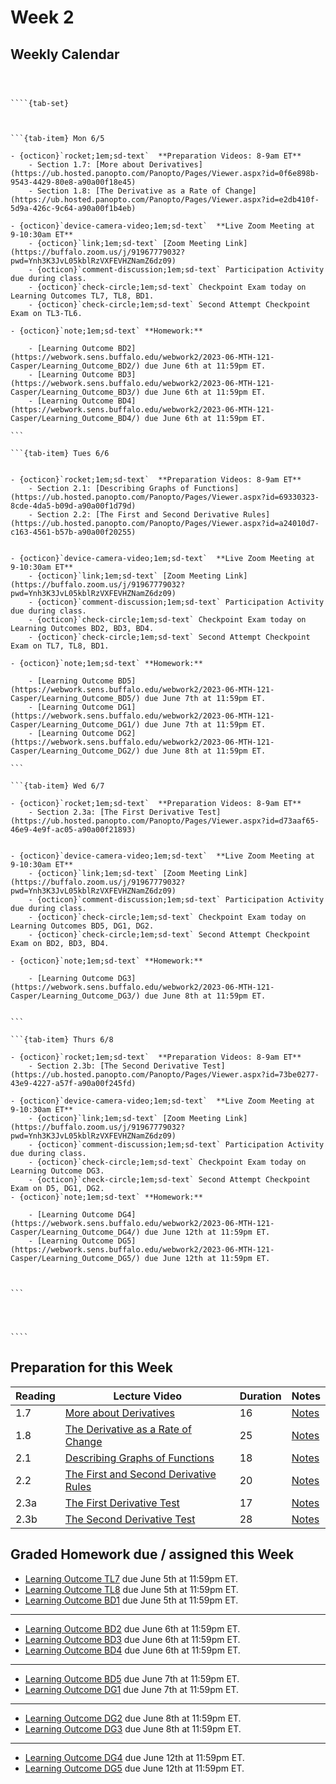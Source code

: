 Week 2
============================


## Weekly Calendar


`````{card}



````{tab-set}



```{tab-item} Mon 6/5

- {octicon}`rocket;1em;sd-text`  **Preparation Videos: 8-9am ET**
    - Section 1.7: [More about Derivatives](https://ub.hosted.panopto.com/Panopto/Pages/Viewer.aspx?id=0f6e898b-9543-4429-80e8-a90a00f18e45)
    - Section 1.8: [The Derivative as a Rate of Change](https://ub.hosted.panopto.com/Panopto/Pages/Viewer.aspx?id=e2db410f-5d9a-426c-9c64-a90a00f1b4eb)

- {octicon}`device-camera-video;1em;sd-text`  **Live Zoom Meeting at 9-10:30am ET**
    - {octicon}`link;1em;sd-text` [Zoom Meeting Link](https://buffalo.zoom.us/j/91967779032?pwd=Ynh3K3JvL05kblRzVXFEVHZNamZ6dz09)
    - {octicon}`comment-discussion;1em;sd-text` Participation Activity due during class. 
    - {octicon}`check-circle;1em;sd-text` Checkpoint Exam today on Learning Outcomes TL7, TL8, BD1.
    - {octicon}`check-circle;1em;sd-text` Second Attempt Checkpoint Exam on TL3-TL6.

- {octicon}`note;1em;sd-text` **Homework:**

    - [Learning Outcome BD2](https://webwork.sens.buffalo.edu/webwork2/2023-06-MTH-121-Casper/Learning_Outcome_BD2/) due June 6th at 11:59pm ET.
    - [Learning Outcome BD3](https://webwork.sens.buffalo.edu/webwork2/2023-06-MTH-121-Casper/Learning_Outcome_BD3/) due June 6th at 11:59pm ET.
    - [Learning Outcome BD4](https://webwork.sens.buffalo.edu/webwork2/2023-06-MTH-121-Casper/Learning_Outcome_BD4/) due June 6th at 11:59pm ET.

```

```{tab-item} Tues 6/6


- {octicon}`rocket;1em;sd-text`  **Preparation Videos: 8-9am ET**
    - Section 2.1: [Describing Graphs of Functions](https://ub.hosted.panopto.com/Panopto/Pages/Viewer.aspx?id=69330323-8cde-4da5-b09d-a90a00f1d79d)
    - Section 2.2: [The First and Second Derivative Rules](https://ub.hosted.panopto.com/Panopto/Pages/Viewer.aspx?id=a24010d7-c163-4561-b57b-a90a00f20255)


- {octicon}`device-camera-video;1em;sd-text`  **Live Zoom Meeting at 9-10:30am ET**
    - {octicon}`link;1em;sd-text` [Zoom Meeting Link](https://buffalo.zoom.us/j/91967779032?pwd=Ynh3K3JvL05kblRzVXFEVHZNamZ6dz09)
    - {octicon}`comment-discussion;1em;sd-text` Participation Activity due during class. 
    - {octicon}`check-circle;1em;sd-text` Checkpoint Exam today on Learning Outcomes BD2, BD3, BD4.
    - {octicon}`check-circle;1em;sd-text` Second Attempt Checkpoint Exam on TL7, TL8, BD1.

- {octicon}`note;1em;sd-text` **Homework:**

    - [Learning Outcome BD5](https://webwork.sens.buffalo.edu/webwork2/2023-06-MTH-121-Casper/Learning_Outcome_BD5/) due June 7th at 11:59pm ET.
    - [Learning Outcome DG1](https://webwork.sens.buffalo.edu/webwork2/2023-06-MTH-121-Casper/Learning_Outcome_DG1/) due June 7th at 11:59pm ET.
    - [Learning Outcome DG2](https://webwork.sens.buffalo.edu/webwork2/2023-06-MTH-121-Casper/Learning_Outcome_DG2/) due June 8th at 11:59pm ET.

```

```{tab-item} Wed 6/7

- {octicon}`rocket;1em;sd-text`  **Preparation Videos: 8-9am ET**
    - Section 2.3a: [The First Derivative Test](https://ub.hosted.panopto.com/Panopto/Pages/Viewer.aspx?id=d73aaf65-46e9-4e9f-ac05-a90a00f21893)


- {octicon}`device-camera-video;1em;sd-text`  **Live Zoom Meeting at 9-10:30am ET**
    - {octicon}`link;1em;sd-text` [Zoom Meeting Link](https://buffalo.zoom.us/j/91967779032?pwd=Ynh3K3JvL05kblRzVXFEVHZNamZ6dz09)
    - {octicon}`comment-discussion;1em;sd-text` Participation Activity due during class. 
    - {octicon}`check-circle;1em;sd-text` Checkpoint Exam today on Learning Outcomes BD5, DG1, DG2.
    - {octicon}`check-circle;1em;sd-text` Second Attempt Checkpoint Exam on BD2, BD3, BD4.

- {octicon}`note;1em;sd-text` **Homework:** 

    - [Learning Outcome DG3](https://webwork.sens.buffalo.edu/webwork2/2023-06-MTH-121-Casper/Learning_Outcome_DG3/) due June 8th at 11:59pm ET.


```

```{tab-item} Thurs 6/8

- {octicon}`rocket;1em;sd-text`  **Preparation Videos: 8-9am ET**
    - Section 2.3b: [The Second Derivative Test](https://ub.hosted.panopto.com/Panopto/Pages/Viewer.aspx?id=73be0277-43e9-4227-a57f-a90a00f245fd)

- {octicon}`device-camera-video;1em;sd-text`  **Live Zoom Meeting at 9-10:30am ET**
    - {octicon}`link;1em;sd-text` [Zoom Meeting Link](https://buffalo.zoom.us/j/91967779032?pwd=Ynh3K3JvL05kblRzVXFEVHZNamZ6dz09)
    - {octicon}`comment-discussion;1em;sd-text` Participation Activity due during class. 
    - {octicon}`check-circle;1em;sd-text` Checkpoint Exam today on Learning Outcome DG3.
    - {octicon}`check-circle;1em;sd-text` Second Attempt Checkpoint Exam on D5, DG1, DG2.
- {octicon}`note;1em;sd-text` **Homework:** 

    - [Learning Outcome DG4](https://webwork.sens.buffalo.edu/webwork2/2023-06-MTH-121-Casper/Learning_Outcome_DG4/) due June 12th at 11:59pm ET.
    - [Learning Outcome DG5](https://webwork.sens.buffalo.edu/webwork2/2023-06-MTH-121-Casper/Learning_Outcome_DG5/) due June 12th at 11:59pm ET.



```




````

`````


## Preparation for this Week



|Reading|Lecture Video|Duration|Notes|
| --- | --- | --- | --- |
|1.7|[More about Derivatives](https://ub.hosted.panopto.com/Panopto/Pages/Viewer.aspx?id=0f6e898b-9543-4429-80e8-a90a00f18e45)|16|[Notes](https://buffalo.box.com/s/pdriljd84abjeyktejupjpu1i1fw2koi)|
|1.8|[The Derivative as a Rate of Change](https://ub.hosted.panopto.com/Panopto/Pages/Viewer.aspx?id=e2db410f-5d9a-426c-9c64-a90a00f1b4eb)|25|[Notes](https://buffalo.box.com/s/3byzoizq1vu3zj1i5atfrdd14um9p53c)|
|2.1|[Describing Graphs of Functions](https://ub.hosted.panopto.com/Panopto/Pages/Viewer.aspx?id=69330323-8cde-4da5-b09d-a90a00f1d79d)|18|[Notes](https://buffalo.box.com/s/i1eiylk4h25rgymhaad5ix8sagjg8xwj)|
|2.2|[The First and Second Derivative Rules](https://ub.hosted.panopto.com/Panopto/Pages/Viewer.aspx?id=a24010d7-c163-4561-b57b-a90a00f20255)|20|[Notes](https://buffalo.box.com/s/txq9h1wh102yahz9xai2dsrubrelld4e)|
|2.3a|[The First Derivative Test](https://ub.hosted.panopto.com/Panopto/Pages/Viewer.aspx?id=d73aaf65-46e9-4e9f-ac05-a90a00f21893)|17|[Notes](https://buffalo.box.com/s/rkiobcxxl4qtu02i5qmd3eciy447y3l0)|
|2.3b|[The Second Derivative Test](https://ub.hosted.panopto.com/Panopto/Pages/Viewer.aspx?id=73be0277-43e9-4227-a57f-a90a00f245fd)|28|[Notes](https://buffalo.box.com/s/nhxsur2ii0zv4oflftsiq1lp6ia6zhxi)|







## Graded Homework due / assigned this Week


- [Learning Outcome TL7](https://webwork.sens.buffalo.edu/webwork2/2023-06-MTH-121-Casper/Learning_Outcome_TL7/) due June 5th at 11:59pm ET.
- [Learning Outcome TL8](https://webwork.sens.buffalo.edu/webwork2/2023-06-MTH-121-Casper/Learning_Outcome_TL8/) due June 5th at 11:59pm ET.
- [Learning Outcome BD1](https://webwork.sens.buffalo.edu/webwork2/2023-06-MTH-121-Casper/Learning_Outcome_BD1/) due June 5th at 11:59pm ET.

---

- [Learning Outcome BD2](https://webwork.sens.buffalo.edu/webwork2/2023-06-MTH-121-Casper/Learning_Outcome_BD2/) due June 6th at 11:59pm ET.
- [Learning Outcome BD3](https://webwork.sens.buffalo.edu/webwork2/2023-06-MTH-121-Casper/Learning_Outcome_BD3/) due June 6th at 11:59pm ET.
- [Learning Outcome BD4](https://webwork.sens.buffalo.edu/webwork2/2023-06-MTH-121-Casper/Learning_Outcome_BD4/) due June 6th at 11:59pm ET.

---


- [Learning Outcome BD5](https://webwork.sens.buffalo.edu/webwork2/2023-06-MTH-121-Casper/Learning_Outcome_BD5/) due June 7th at 11:59pm ET.
- [Learning Outcome DG1](https://webwork.sens.buffalo.edu/webwork2/2023-06-MTH-121-Casper/Learning_Outcome_DG1/) due June 7th at 11:59pm ET.


---

- [Learning Outcome DG2](https://webwork.sens.buffalo.edu/webwork2/2023-06-MTH-121-Casper/Learning_Outcome_DG2/) due June 8th at 11:59pm ET.
- [Learning Outcome DG3](https://webwork.sens.buffalo.edu/webwork2/2023-06-MTH-121-Casper/Learning_Outcome_DG3/) due June 8th at 11:59pm ET.

---


- [Learning Outcome DG4](https://webwork.sens.buffalo.edu/webwork2/2023-06-MTH-121-Casper/Learning_Outcome_DG4/) due June 12th at 11:59pm ET.
- [Learning Outcome DG5](https://webwork.sens.buffalo.edu/webwork2/2023-06-MTH-121-Casper/Learning_Outcome_DG5/) due June 12th at 11:59pm ET.









<!--
WeBWorK is due at 11:59pm ET on the assigned day. Notebooks are due during lecture on the assigned day.

```{admonition} HW Notebook and Graphs
:class: tip

If a homework problem involves only you reading a graph, then you do not need to include that problem in your homework notebook. If a problem involves both a graph and calculations, then you need to include the calculation portion of that problem in your notebook.

```
-->


<!--


### Due This Week 

For Learning Outcomes L1 and L2 the following tasks will be due/completed this week.

- {octicon}`rocket;1em;sd-text`  Preparation Activities: due Wednesday, August 31st by 11:59pm ET
- {octicon}`comment-discussion;1em;sd-text` Participation Activities: due at the end of class on Thursday, September 1st.


## Due Next Week 

For Learning Outcomes L1 and L2 the following tasks will be due/completed next week.

- {octicon}`note;1em;sd-text` Practice Activities: due Tuesday, September 6th at 11:59pm ET
- {octicon}`check-circle;1em;sd-text`  Checkpoint Exam: Tuesday, September 6th in-class.
- {octicon}`people;1em;sd-text`  Peer-Grading: Thursday, September 8th in-class.



-->








